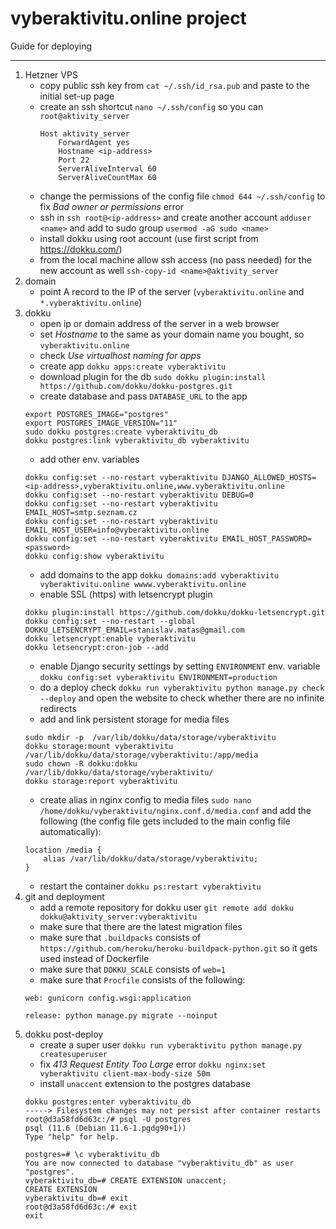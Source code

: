 # vyberaktivitu.online project

Guide for deploying
___________________
1. Hetzner VPS
   - copy public ssh key from `cat ~/.ssh/id_rsa.pub` and paste to the initial set-up page
   - create an ssh shortcut `nano ~/.ssh/config` so you can `root@aktivity_server`
     ```
     Host aktivity_server
         ForwardAgent yes
         Hostname <ip-address>
         Port 22
         ServerAliveInterval 60
         ServerAliveCountMax 60
     ```
   - change the permissions of the config file `chmod 644 ~/.ssh/config` to fix _Bad owner or permissions_ error
   - ssh in `ssh root@<ip-address>` and create another account `adduser <name>` 
      and add to sudo group `usermod -aG sudo <name>`
   - install dokku using root account (use first script from https://dokku.com/)
   - from the local machine allow ssh access (no pass needed) for the new account as well 
    `ssh-copy-id <name>@aktivity_server`
2. domain
    - point A record to the IP of the server (`vyberaktivitu.online` and `*.vyberaktivitu.online`)
3. dokku
    - open ip or domain address of the server in a web browser
    - set _Hostname_ to the same as your domain name you bought, so `vyberaktivitu.online`
    - check _Use virtualhost naming for apps_
    - create app `dokku apps:create vyberaktivitu`
    - download plugin for the db `sudo dokku plugin:install https://github.com/dokku/dokku-postgres.git`
    - create database and pass `DATABASE_URL` to the app
    ```
    export POSTGRES_IMAGE="postgres"
    export POSTGRES_IMAGE_VERSION="11"
    sudo dokku postgres:create vyberaktivitu_db
    dokku postgres:link vyberaktivitu_db vyberaktivitu
   ```
    - add other env. variables
   ```
   dokku config:set --no-restart vyberaktivitu DJANGO_ALLOWED_HOSTS=<ip-address>,vyberaktivitu.online,www.vyberaktivitu.online
   dokku config:set --no-restart vyberaktivitu DEBUG=0
   dokku config:set --no-restart vyberaktivitu EMAIL_HOST=smtp.seznam.cz
   dokku config:set --no-restart vyberaktivitu EMAIL_HOST_USER=info@vyberaktivitu.online
   dokku config:set --no-restart vyberaktivitu EMAIL_HOST_PASSWORD=<password>
   dokku config:show vyberaktivitu
   ```
    - add domains to the app `dokku domains:add vyberaktivitu vyberaktivitu.online wwww.vyberaktivitu.online`
    - enable SSL (https) with letsencrypt plugin
   ```
   dokku plugin:install https://github.com/dokku/dokku-letsencrypt.git
   dokku config:set --no-restart --global DOKKU_LETSENCRYPT_EMAIL=stanislav.matas@gmail.com
   dokku letsencrypt:enable vyberaktivitu
   dokku letsencrypt:cron-job --add
   ```  
    - enable Django security settings by setting `ENVIRONMENT` env. variable `dokku config:set vyberaktivitu ENVIRONMENT=production`
    - do a deploy check `dokku run vyberaktivitu python manage.py check --deploy` and open the website to check
    whether there are no infinite redirects
    - add and link persistent storage for media files
    ```
    sudo mkdir -p  /var/lib/dokku/data/storage/vyberaktivitu
    dokku storage:mount vyberaktivitu /var/lib/dokku/data/storage/vyberaktivitu:/app/media
    sudo chown -R dokku:dokku /var/lib/dokku/data/storage/vyberaktivitu/
    dokku storage:report vyberaktivitu
    ```
   - create alias in nginx config to media files `sudo nano /home/dokku/vyberaktivitu/nginx.conf.d/media.conf` and add 
    the following (the config file gets included to the main config file automatically):
   ```
   location /media {
       alias /var/lib/dokku/data/storage/vyberaktivitu;
   }
   ```
   - restart the container `dokku ps:restart vyberaktivitu`
4. git and deployment
   - add a remote repository for dokku user `git remote add dokku dokku@aktivity_server:vyberaktivitu`
   - make sure that there are the latest migration files
   - make sure that `.buildpacks` consists of `https://github.com/heroku/heroku-buildpack-python.git` so it gets used instead of Dockerfile 
   - make sure that `DOKKU_SCALE` consists of `web=1`
   - make sure that `Procfile` consists of the following:
   ```
   web: gunicorn config.wsgi:application

   release: python manage.py migrate --noinput 
   ```
5. dokku post-deploy
   - create a super user `dokku run vyberaktivitu python manage.py createsuperuser`
   - fix _413 Request Entity Too Large_ error `dokku nginx:set vyberaktivitu client-max-body-size 50m`
   - install `unaccent` extension to the postgres database
   ```
   dokku postgres:enter vyberaktivitu_db
   -----> Filesystem changes may not persist after container restarts
   root@d3a58fd6d63c:/# psql -U postgres
   psql (11.6 (Debian 11.6-1.pgdg90+1))
   Type "help" for help.
    
   postgres=# \c vyberaktivitu_db
   You are now connected to database "vyberaktivitu_db" as user "postgres".
   vyberaktivitu_db=# CREATE EXTENSION unaccent;
   CREATE EXTENSION
   vyberaktivitu_db=# exit
   root@d3a58fd6d63c:/# exit
   exit
   ```